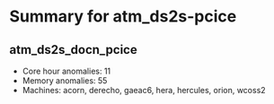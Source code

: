 # Summary for atm_ds2s-pcice

## atm_ds2s_docn_pcice
- Core hour anomalies: 11
- Memory anomalies: 55
- Machines: acorn, derecho, gaeac6, hera, hercules, orion, wcoss2

